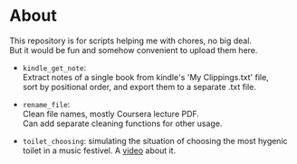 # About  
This repository is for scripts helping me with chores, no big deal.  
But it would be fun and somehow convenient to upload them here.  

* `kindle_get_note`:   
Extract notes of a single book from kindle's 'My Clippings.txt' file,   
sort by positional order, and export them to a separate .txt file.  

* `rename_file`:  
Clean file names, mostly Coursera lecture PDF.  
Can add separate cleaning functions for other usage.

* `toilet_choosing`:
simulating the situation of choosing the most hygenic toilet
in a music festivel.
A [video](https://www.youtube.com/watch?v=ZWib5olGbQ0) about it. 

